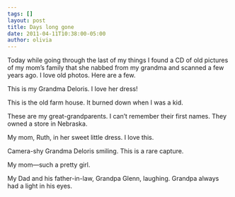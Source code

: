 ```yaml
---
tags: []
layout: post
title: Days long gone
date: 2011-04-11T10:38:00-05:00
author: olivia
---
```


Today while going through the last of my things I found a CD of old pictures of my mom’s family that she nabbed from my grandma and scanned a few years ago. I love old photos. Here are a few.

This is my Grandma Deloris. I love her dress!

This is the old farm house. It burned down when I was a kid.

These are my great-grandparents. I can’t remember their first names. They owned a store in Nebraska.

My mom, Ruth, in her sweet little dress. I love this.

Camera-shy Grandma Deloris smiling. This is a rare capture.

My mom—such a pretty girl.

My Dad and his father-in-law, Grandpa Glenn, laughing. Grandpa always had a light in his eyes.
